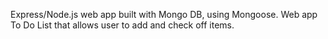 Express/Node.js web app built with Mongo DB, using Mongoose. Web app To Do List that allows user to add and check off items. 


